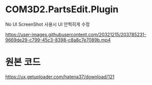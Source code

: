 # COM3D2.PartsEdit.Plugin

No UI ScreenShot 사용시 UI 안찍히게 수정



https://user-images.githubusercontent.com/20321215/203785231-9669de29-c799-45c3-8398-c8a8c7e7089b.mp4



# 원본 코드 
https://ux.getuploader.com/hatena37/download/121  


